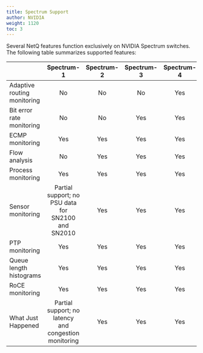 ```yaml
---
title: Spectrum Support
author: NVIDIA
weight: 1120
toc: 3
---
```


Several NetQ features function exclusively on NVIDIA Spectrum switches. The following table summarizes supported features:

| | Spectrum-1 | Spectrum-2 | Spectrum-3 | Spectrum-4  | 
| ------------- | :---: | :---: | :---: | :---: |
|Adaptive routing monitoring | No | No | No | Yes |
|Bit error rate monitoring | No | No | Yes | Yes |
|ECMP monitoring| Yes | Yes | Yes | Yes |
|Flow analysis| No | Yes | Yes | Yes |
|Process monitoring| Yes | Yes | Yes | Yes |
|Sensor monitoring| Partial support; no PSU data for SN2100 and SN2010 | Yes | Yes | Yes |
|PTP monitoring| Yes | Yes | Yes | Yes |
|Queue length histograms| Yes | Yes | Yes | Yes |
|RoCE monitoring| Yes | Yes | Yes | Yes |
|What Just Happened | Partial support; no latency and congestion monitoring | Yes | Yes | Yes | Yes |